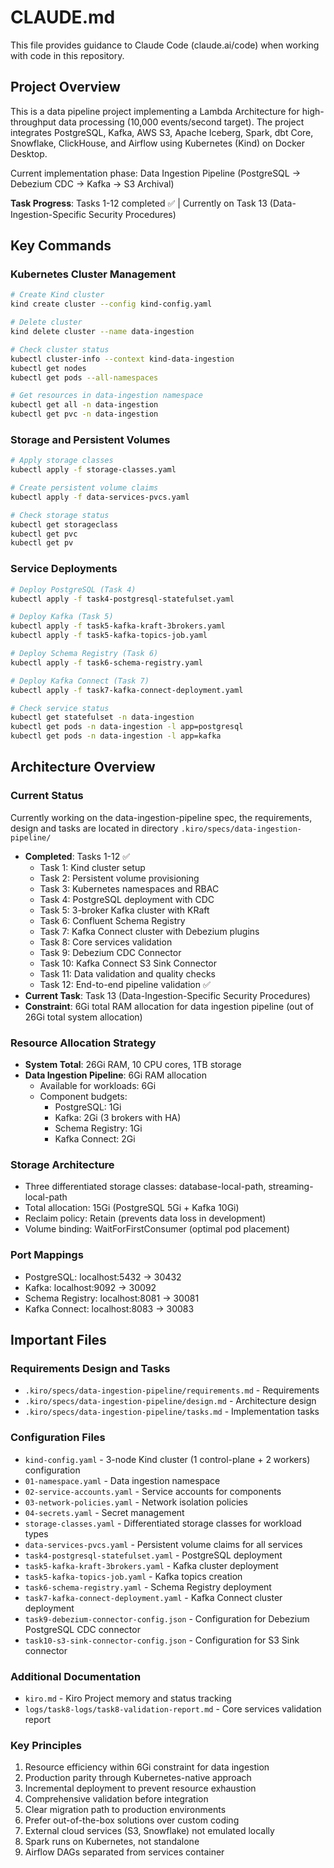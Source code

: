 # CLAUDE.md

This file provides guidance to Claude Code (claude.ai/code) when working with code in this repository.

## Project Overview

This is a data pipeline project implementing a Lambda Architecture for high-throughput data processing (10,000 events/second target). The project integrates PostgreSQL, Kafka, AWS S3, Apache Iceberg, Spark, dbt Core, Snowflake, ClickHouse, and Airflow using Kubernetes (Kind) on Docker Desktop.

Current implementation phase: Data Ingestion Pipeline (PostgreSQL → Debezium CDC → Kafka → S3 Archival)

**Task Progress**: Tasks 1-12 completed ✅ | Currently on Task 13 (Data-Ingestion-Specific Security Procedures)

## Key Commands

### Kubernetes Cluster Management
```bash
# Create Kind cluster
kind create cluster --config kind-config.yaml

# Delete cluster
kind delete cluster --name data-ingestion

# Check cluster status
kubectl cluster-info --context kind-data-ingestion
kubectl get nodes
kubectl get pods --all-namespaces

# Get resources in data-ingestion namespace
kubectl get all -n data-ingestion
kubectl get pvc -n data-ingestion
```

### Storage and Persistent Volumes
```bash
# Apply storage classes
kubectl apply -f storage-classes.yaml

# Create persistent volume claims
kubectl apply -f data-services-pvcs.yaml

# Check storage status
kubectl get storageclass
kubectl get pvc
kubectl get pv
```

### Service Deployments
```bash
# Deploy PostgreSQL (Task 4)
kubectl apply -f task4-postgresql-statefulset.yaml

# Deploy Kafka (Task 5)
kubectl apply -f task5-kafka-kraft-3brokers.yaml
kubectl apply -f task5-kafka-topics-job.yaml

# Deploy Schema Registry (Task 6)
kubectl apply -f task6-schema-registry.yaml

# Deploy Kafka Connect (Task 7)
kubectl apply -f task7-kafka-connect-deployment.yaml

# Check service status
kubectl get statefulset -n data-ingestion
kubectl get pods -n data-ingestion -l app=postgresql
kubectl get pods -n data-ingestion -l app=kafka
```

## Architecture Overview

### Current Status
Currently working on the data-ingestion-pipeline spec, the requirements, design and tasks are located in directory `.kiro/specs/data-ingestion-pipeline/`
- **Completed**: Tasks 1-12 ✅
  - Task 1: Kind cluster setup
  - Task 2: Persistent volume provisioning
  - Task 3: Kubernetes namespaces and RBAC
  - Task 4: PostgreSQL deployment with CDC
  - Task 5: 3-broker Kafka cluster with KRaft
  - Task 6: Confluent Schema Registry
  - Task 7: Kafka Connect cluster with Debezium plugins
  - Task 8: Core services validation
  - Task 9: Debezium CDC Connector
  - Task 10: Kafka Connect S3 Sink Connector
  - Task 11: Data validation and quality checks
  - Task 12: End-to-end pipeline validation ✅
- **Current Task**: Task 13 (Data-Ingestion-Specific Security Procedures)
- **Constraint**: 6Gi total RAM allocation for data ingestion pipeline (out of 26Gi total system allocation)

### Resource Allocation Strategy
- **System Total**: 26Gi RAM, 10 CPU cores, 1TB storage
- **Data Ingestion Pipeline**: 6Gi RAM allocation
  - Available for workloads: 6Gi
  - Component budgets:
    - PostgreSQL: 1Gi
    - Kafka: 2Gi (3 brokers with HA)
    - Schema Registry: 1Gi
    - Kafka Connect: 2Gi

### Storage Architecture
- Three differentiated storage classes: database-local-path, streaming-local-path
- Total allocation: 15Gi (PostgreSQL 5Gi + Kafka 10Gi)
- Reclaim policy: Retain (prevents data loss in development)
- Volume binding: WaitForFirstConsumer (optimal pod placement)

### Port Mappings
- PostgreSQL: localhost:5432 → 30432
- Kafka: localhost:9092 → 30092
- Schema Registry: localhost:8081 → 30081
- Kafka Connect: localhost:8083 → 30083

## Important Files

### Requirements Design and Tasks

- `.kiro/specs/data-ingestion-pipeline/requirements.md` - Requirements
- `.kiro/specs/data-ingestion-pipeline/design.md` - Architecture design
- `.kiro/specs/data-ingestion-pipeline/tasks.md` - Implementation tasks

### Configuration Files
- `kind-config.yaml` - 3-node Kind cluster (1 control-plane + 2 workers) configuration
- `01-namespace.yaml` - Data ingestion namespace
- `02-service-accounts.yaml` - Service accounts for components
- `03-network-policies.yaml` - Network isolation policies
- `04-secrets.yaml` - Secret management
- `storage-classes.yaml` - Differentiated storage classes for workload types
- `data-services-pvcs.yaml` - Persistent volume claims for all services
- `task4-postgresql-statefulset.yaml` - PostgreSQL deployment
- `task5-kafka-kraft-3brokers.yaml` - Kafka cluster deployment
- `task5-kafka-topics-job.yaml` - Kafka topics creation
- `task6-schema-registry.yaml` - Schema Registry deployment
- `task7-kafka-connect-deployment.yaml` - Kafka Connect cluster deployment
- `task9-debezium-connector-config.json` - Configuration for Debezium PostgreSQL CDC connector
- `task10-s3-sink-connector-config.json` - Configuration for S3 Sink connector

### Additional Documentation
- `kiro.md` - Kiro Project memory and status tracking
- `logs/task8-logs/task8-validation-report.md` - Core services validation report

### Key Principles
1. Resource efficiency within 6Gi constraint for data ingestion
2. Production parity through Kubernetes-native approach
3. Incremental deployment to prevent resource exhaustion
4. Comprehensive validation before integration
5. Clear migration path to production environments
6. Prefer out-of-the-box solutions over custom coding
7. External cloud services (S3, Snowflake) not emulated locally
8. Spark runs on Kubernetes, not standalone
9. Airflow DAGs separated from services container